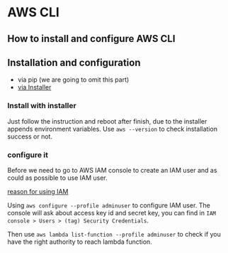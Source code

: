 
# AWS CLI

## How to install and configure AWS CLI

## Installation and configuration

- via pip (we are going to omit this part)
- [via Installer](#installer)

[](#installer)

### Install with installer

Just follow the instruction and reboot after finish, due to the installer appends environment variables. Use `aws --version` to check installation success or not.

### configure it

Before we need to go to AWS IAM console to create an IAM user and as could as possible to use IAM user.

[reason for using IAM](00.AWS-IAM/README.md)

Using `aws configure --profile adminuser` to configure IAM user. The console will ask about access key id and secret key, you can find in `IAM console > Users > (tag) Security Credentials`.

Then use `aws lambda list-function --profile adminuser` to check if you have the right authority to reach lambda function.
